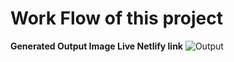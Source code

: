 # Work Flow of this project

**Generated Output Image Live Netlify link**
![Output](https://project5-html-css.netlify.app/)
